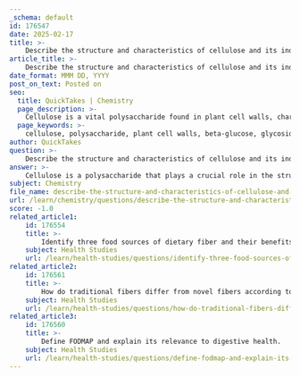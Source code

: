 ```yaml
---
_schema: default
id: 176547
date: 2025-02-17
title: >-
    Describe the structure and characteristics of cellulose and its industrial applications.
article_title: >-
    Describe the structure and characteristics of cellulose and its industrial applications.
date_format: MMM DD, YYYY
post_on_text: Posted on
seo:
  title: QuickTakes | Chemistry
  page_description: >-
    Cellulose is a vital polysaccharide found in plant cell walls, characterized by its linear structure of beta-glucose units and significant industrial applications in food, pharmaceuticals, textiles, and biofuels.
  page_keywords: >-
    cellulose, polysaccharide, plant cell walls, beta-glucose, glycosidic bonds, crystalline structure, industrial applications, microcrystalline cellulose, pulp and paper industry, textiles, biofuels, pharmaceuticals, food industry, dietary fiber, structural integrity
author: QuickTakes
question: >-
    Describe the structure and characteristics of cellulose and its industrial applications.
answer: >-
    Cellulose is a polysaccharide that plays a crucial role in the structure of plant cell walls. It is composed of linear chains of beta-glucose units linked by 1,4-beta-glycosidic bonds. This linear structure contributes to the rigidity and strength of plant tissues, making cellulose a vital component in the structural integrity of plants.\n\n### Structural Characteristics of Cellulose\n\n1. **Linear Structure**: Cellulose consists of long, unbranched chains of glucose molecules. This linear arrangement allows for strong hydrogen bonding between adjacent chains, leading to the formation of crystalline regions.\n\n2. **Crystalline and Amorphous Regions**: Cellulose fibers exhibit both ordered (crystalline) and disordered (amorphous) regions. The crystalline regions are tightly packed and provide strength, while the amorphous regions are more loosely packed, allowing for some flexibility.\n\n3. **Degree of Polymerization**: The degree of polymerization (the number of glucose units in a cellulose chain) can vary, influencing the physical properties of cellulose, such as its solubility and digestibility.\n\n4. **Insolubility**: Cellulose is not digestible by humans due to the lack of enzymes capable of breaking down the beta-glycosidic bonds. However, it serves as an important source of dietary fiber, promoting digestive health.\n\n### Industrial Applications of Cellulose\n\nCellulose has a wide range of industrial applications due to its unique structural properties:\n\n1. **Microcrystalline Cellulose (MCC)**: Produced from cellulosic biomass through processes such as alkali pulping and acid hydrolysis, MCC is used as a texturizer, anti-caking agent, and bulking agent in food and pharmaceutical products. It helps improve the texture and stability of various formulations.\n\n2. **Pulp and Paper Industry**: Cellulose is a primary component in the production of paper and cardboard. The pulp and paper industry utilizes cellulose extracted from wood and other plant materials to create paper products.\n\n3. **Textiles**: Cellulose fibers, such as cotton and rayon, are used in the textile industry. These fibers are valued for their comfort, breathability, and biodegradability.\n\n4. **Biofuels**: Cellulosic biomass can be converted into biofuels through processes like fermentation and enzymatic hydrolysis. This application is significant for developing sustainable energy sources.\n\n5. **Pharmaceuticals**: Cellulose derivatives, such as carboxymethyl cellulose, are used in drug formulations as thickeners, stabilizers, and controlled-release agents.\n\n6. **Food Industry**: Beyond MCC, cellulose is used in various food products as a thickening agent, emulsifier, and stabilizer. It helps improve the texture and shelf-life of processed foods.\n\n### Conclusion\n\nCellulose is a versatile and essential component of plant structure with significant industrial applications. Its unique properties, such as its linear structure, crystalline and amorphous regions, and insolubility, make it valuable in various sectors, including food, pharmaceuticals, textiles, and biofuels. Understanding the characteristics and applications of cellulose can lead to innovative uses and improvements in product formulations across industries.
subject: Chemistry
file_name: describe-the-structure-and-characteristics-of-cellulose-and-its-industrial-applications.md
url: /learn/chemistry/questions/describe-the-structure-and-characteristics-of-cellulose-and-its-industrial-applications
score: -1.0
related_article1:
    id: 176554
    title: >-
        Identify three food sources of dietary fiber and their benefits.
    subject: Health Studies
    url: /learn/health-studies/questions/identify-three-food-sources-of-dietary-fiber-and-their-benefits
related_article2:
    id: 176561
    title: >-
        How do traditional fibers differ from novel fibers according to Health Canada definitions?
    subject: Health Studies
    url: /learn/health-studies/questions/how-do-traditional-fibers-differ-from-novel-fibers-according-to-health-canada-definitions
related_article3:
    id: 176560
    title: >-
        Define FODMAP and explain its relevance to digestive health.
    subject: Health Studies
    url: /learn/health-studies/questions/define-fodmap-and-explain-its-relevance-to-digestive-health
---
```


&nbsp;